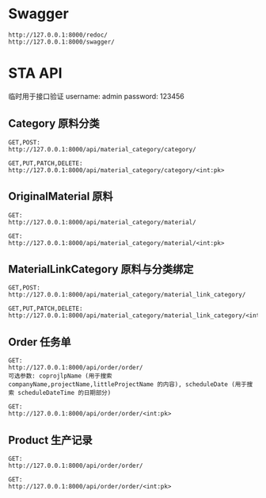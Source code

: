 # Swagger

```
http://127.0.0.1:8000/redoc/
http://127.0.0.1:8000/swagger/
```

# STA API

临时用于接口验证
username: admin
password: 123456

## Category 原料分类

```
GET,POST: 
http://127.0.0.1:8000/api/material_category/category/

GET,PUT,PATCH,DELETE:
http://127.0.0.1:8000/api/material_category/category/<int:pk>
```

## OriginalMaterial 原料

```
GET:
http://127.0.0.1:8000/api/material_category/material/

GET:
http://127.0.0.1:8000/api/material_category/material/<int:pk>
```

## MaterialLinkCategory 原料与分类绑定

```
GET,POST: 
http://127.0.0.1:8000/api/material_category/material_link_category/

GET,PUT,PATCH,DELETE:
http://127.0.0.1:8000/api/material_category/material_link_category/<int:pk>
```

## Order 任务单

```
GET:
http://127.0.0.1:8000/api/order/order/
可选参数: coprojlpName (用于搜索 companyName,projectName,littleProjectName 的内容), scheduleDate (用于搜索 scheduleDateTime 的日期部分)

GET:
http://127.0.0.1:8000/api/order/order/<int:pk>
```

## Product 生产记录

```
GET:
http://127.0.0.1:8000/api/order/order/

GET:
http://127.0.0.1:8000/api/order/order/<int:pk>
```


